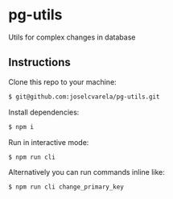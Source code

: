 # pg-utils

Utils for complex changes in database

## Instructions

Clone this repo to your machine:

```sh
$ git@github.com:joselcvarela/pg-utils.git
```

Install dependencies:

```sh
$ npm i
```

Run in interactive mode:

```sh
$ npm run cli
```

Alternatively you can run commands inline like:

```sh
$ npm run cli change_primary_key
```
